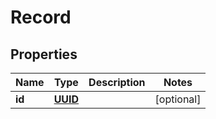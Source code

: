 

# Record

## Properties

Name | Type | Description | Notes
------------ | ------------- | ------------- | -------------
**id** | [**UUID**](UUID.md) |  |  [optional]



